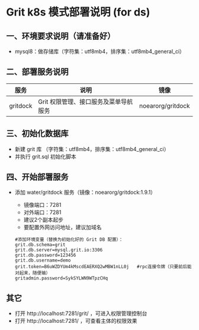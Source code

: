 # Grit k8s 模式部署说明 (for ds)


## 一、环境要求说明（请准备好）

* mysql8：做存储库（字符集：utf8mb4，排序集：utf8mb4_general_ci）


## 二、部署服务说明

| 服务 | 说明 |  镜像 |
| -------- | --------  |  -------- | 
| gritdock    | Grit 权限管理、接口服务及菜单导航服务 |  noearorg/gritdock | 

## 三、初始化数据库

* 新建 grit 库 （字符集：utf8mb4，排序集：utf8mb4_general_ci）
* 并执行 grit.sql 初始化脚本

## 四、开始部署服务

* 添加 water/gritdock 服务（镜像：noearorg/gritdock:1.9.1）
  * 镜像端口：7281
  * 对外端口：7281
  * 建议2个副本起步
  * 要配置外网访问地址，建议加域名
  

  ```properties
  #添加环境变量（替换为初始化好的 Grit DB 配置）：
  grit.db.schema=grit
  grit.db.server=mysql.grit.io:3306
  grit.db.password=123456
  grit.db.username=demo
  grit.token=B6uWZDYUm4kMscdEAERXQ2wMBW1nLL0j   #rpc连接令牌（只要前后能对起来，随便输）
  gritadmin.password=SykSYLWN9WTpzCHq   
  ```

## 其它

* 打开 http://localhost:7281/grit/ ，可进入权限管理控制台
* 打开 http://localhost:7281/ ，可查看主体的权限效果
